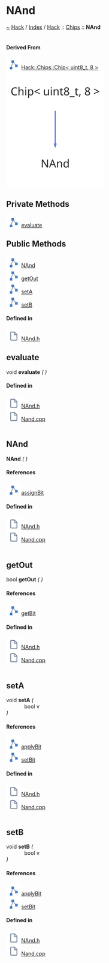 <a id="nand"></a>
<h1>NAnd</h1>
<a id="classHack_1_1Chips_1_1NAnd"></a>
<a href="https://github.com/CharlesCarley/HackComputer.md">~</a>
<a href="indexpage.md#hack">Hack</a>
<span class="inline-text">/</span>
<a href="index.md#index">Index</a>
<span class="inline-text">/</span>
<a href="namespaceHack.md#hack">Hack</a>
<span class="inline-text">::</span>
<a href="namespaceHack_1_1Chips.md#chips">Chips</a>
<span class="inline-text">::</span>
<span class="bold-text"><b>NAnd</b></span>
<br/>
<br/>
<a id="derived-from"></a>
<h4>Derived From</h4>
<div class="icon-link">
<img src="../images/class.svg"/><a href="classHack_1_1Chips_1_1Chip.md#hackchipschip&lt;-uint8_t,-8-&gt;">Hack::Chips::Chip&lt; uint8_t, 8 &gt;</a>
</div>
<img src="../images/dot/internal-diagram-24.dot.svg"/><br/>
<a id="private-methods"></a>
<h2>Private Methods</h2>
<span class="icon-list-item"><a href="#evaluate" class="icon-list-item"><img src="../images/class.svg" class="icon-list-item"/><span class="icon-list-item">evaluate</span>
</a>
</span>
<br/>
<a id="public-methods"></a>
<h2>Public Methods</h2>
<span class="icon-list-item"><a href="#nand" class="icon-list-item"><img src="../images/class.svg" class="icon-list-item"/><span class="icon-list-item">NAnd</span>
</a>
</span>
<br/>
<span class="icon-list-item"><a href="#getout" class="icon-list-item"><img src="../images/class.svg" class="icon-list-item"/><span class="icon-list-item">getOut</span>
</a>
</span>
<br/>
<span class="icon-list-item"><a href="#seta" class="icon-list-item"><img src="../images/class.svg" class="icon-list-item"/><span class="icon-list-item">setA</span>
</a>
</span>
<br/>
<span class="icon-list-item"><a href="#setb" class="icon-list-item"><img src="../images/class.svg" class="icon-list-item"/><span class="icon-list-item">setB</span>
</a>
</span>
<br/>
<a id="defined-in"></a>
<h4>Defined in</h4>
<span class="icon-list-item"><a href="https://github.com/CharlesCarley/HackComputer/blob/master//Source/Chips/NAnd.h#L28" class="icon-list-item"><img src="../images/file.svg" class="icon-list-item"/><span class="icon-list-item">NAnd.h</span>
</a>
</span>
<br/>
<a id="evaluate"></a>
<h2>evaluate</h2>
<span class="inline-text">void</span>
<span class="bold-text"><b>evaluate</b></span>
<span class="italic-text"><i>(</i></span>
<span class="italic-text"><i>)</i></span>
<a id="defined-in"></a>
<h4>Defined in</h4>
<span class="icon-list-item"><a href="https://github.com/CharlesCarley/HackComputer/blob/master//Source/Chips/NAnd.h#L30" class="icon-list-item"><img src="../images/file.svg" class="icon-list-item"/><span class="icon-list-item">NAnd.h</span>
</a>
</span>
<br/>
<span class="icon-list-item"><a href="https://github.com/CharlesCarley/HackComputer/blob/master//Source/Chips/Nand.cpp#L43" class="icon-list-item"><img src="../images/file.svg" class="icon-list-item"/><span class="icon-list-item">Nand.cpp</span>
</a>
</span>
<br/>
<br/>
<a id="nand"></a>
<h2>NAnd</h2>
<span class="bold-text"><b>NAnd</b></span>
<span class="italic-text"><i>(</i></span>
<span class="italic-text"><i>)</i></span>
<a id="references"></a>
<h4>References</h4>
<span class="icon-list-item"><a href="classHack_1_1Chips_1_1Chip.md#assignbit" class="icon-list-item"><img src="../images/class.svg" class="icon-list-item"/><span class="icon-list-item">assignBit</span>
</a>
</span>
<br/>
<a id="defined-in"></a>
<h4>Defined in</h4>
<span class="icon-list-item"><a href="https://github.com/CharlesCarley/HackComputer/blob/master//Source/Chips/NAnd.h#L33" class="icon-list-item"><img src="../images/file.svg" class="icon-list-item"/><span class="icon-list-item">NAnd.h</span>
</a>
</span>
<br/>
<span class="icon-list-item"><a href="https://github.com/CharlesCarley/HackComputer/blob/master//Source/Chips/Nand.cpp#L26" class="icon-list-item"><img src="../images/file.svg" class="icon-list-item"/><span class="icon-list-item">Nand.cpp</span>
</a>
</span>
<br/>
<br/>
<a id="getout"></a>
<h2>getOut</h2>
<span class="inline-text">bool</span>
<span class="bold-text"><b>getOut</b></span>
<span class="italic-text"><i>(</i></span>
<span class="italic-text"><i>)</i></span>
<a id="references"></a>
<h4>References</h4>
<span class="icon-list-item"><a href="classHack_1_1Chips_1_1Chip.md#getbit" class="icon-list-item"><img src="../images/class.svg" class="icon-list-item"/><span class="icon-list-item">getBit</span>
</a>
</span>
<br/>
<a id="defined-in"></a>
<h4>Defined in</h4>
<span class="icon-list-item"><a href="https://github.com/CharlesCarley/HackComputer/blob/master//Source/Chips/NAnd.h#L37" class="icon-list-item"><img src="../images/file.svg" class="icon-list-item"/><span class="icon-list-item">NAnd.h</span>
</a>
</span>
<br/>
<span class="icon-list-item"><a href="https://github.com/CharlesCarley/HackComputer/blob/master//Source/Chips/Nand.cpp#L53" class="icon-list-item"><img src="../images/file.svg" class="icon-list-item"/><span class="icon-list-item">Nand.cpp</span>
</a>
</span>
<br/>
<br/>
<a id="seta"></a>
<h2>setA</h2>
<span class="inline-text">void</span>
<span class="bold-text"><b>setA</b></span>
<span class="italic-text"><i>(</i></span>
<div class="paragraph">
<span class="paragraph"><img src="../images/horSpace24px.svg"/><span class="inline-text">bool</span>
<span class="inline-text">v</span>
</span>
</div>
<span class="italic-text"><i>)</i></span>
<a id="references"></a>
<h4>References</h4>
<span class="icon-list-item"><a href="classHack_1_1Chips_1_1Chip.md#applybit" class="icon-list-item"><img src="../images/class.svg" class="icon-list-item"/><span class="icon-list-item">applyBit</span>
</a>
</span>
<br/>
<span class="icon-list-item"><a href="classHack_1_1Chips_1_1Chip.md#setbit" class="icon-list-item"><img src="../images/class.svg" class="icon-list-item"/><span class="icon-list-item">setBit</span>
</a>
</span>
<br/>
<a id="defined-in"></a>
<h4>Defined in</h4>
<span class="icon-list-item"><a href="https://github.com/CharlesCarley/HackComputer/blob/master//Source/Chips/NAnd.h#L35" class="icon-list-item"><img src="../images/file.svg" class="icon-list-item"/><span class="icon-list-item">NAnd.h</span>
</a>
</span>
<br/>
<span class="icon-list-item"><a href="https://github.com/CharlesCarley/HackComputer/blob/master//Source/Chips/Nand.cpp#L31" class="icon-list-item"><img src="../images/file.svg" class="icon-list-item"/><span class="icon-list-item">Nand.cpp</span>
</a>
</span>
<br/>
<br/>
<a id="setb"></a>
<h2>setB</h2>
<span class="inline-text">void</span>
<span class="bold-text"><b>setB</b></span>
<span class="italic-text"><i>(</i></span>
<div class="paragraph">
<span class="paragraph"><img src="../images/horSpace24px.svg"/><span class="inline-text">bool</span>
<span class="inline-text">v</span>
</span>
</div>
<span class="italic-text"><i>)</i></span>
<a id="references"></a>
<h4>References</h4>
<span class="icon-list-item"><a href="classHack_1_1Chips_1_1Chip.md#applybit" class="icon-list-item"><img src="../images/class.svg" class="icon-list-item"/><span class="icon-list-item">applyBit</span>
</a>
</span>
<br/>
<span class="icon-list-item"><a href="classHack_1_1Chips_1_1Chip.md#setbit" class="icon-list-item"><img src="../images/class.svg" class="icon-list-item"/><span class="icon-list-item">setBit</span>
</a>
</span>
<br/>
<a id="defined-in"></a>
<h4>Defined in</h4>
<span class="icon-list-item"><a href="https://github.com/CharlesCarley/HackComputer/blob/master//Source/Chips/NAnd.h#L36" class="icon-list-item"><img src="../images/file.svg" class="icon-list-item"/><span class="icon-list-item">NAnd.h</span>
</a>
</span>
<br/>
<span class="icon-list-item"><a href="https://github.com/CharlesCarley/HackComputer/blob/master//Source/Chips/Nand.cpp#L37" class="icon-list-item"><img src="../images/file.svg" class="icon-list-item"/><span class="icon-list-item">Nand.cpp</span>
</a>
</span>
<br/>
<br/>
</div>
</div>
</body>
</html>
